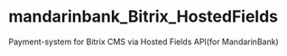 # mandarinbank_Bitrix_HostedFields
Payment-system for Bitrix CMS via Hosted Fields API(for MandarinBank)
